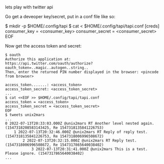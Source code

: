 lets play with twitter api

Go get a deveoper key/secret, put in a conf file like so:

$ mkdir -p $HOME/.config/tapi
$ cat <<EOF > $HOME/.config/tapi/tapi.conf
[creds]
consumer_key = <consumer_key>
consumer_secret = <consumer_secret>
EOF

Now get the access token and secret:

```
$ oauth
Authorize this application at: https://api.twitter.com/oauth/authorize?oauth_token=..magic..autogen..string..
Then, enter the returned PIN number displayed in the browser: <pincode from browser>

access_token.......: <access_token>
access_token_secret: <access_token_secret>
...
$ cat <<EOF >> $HOME/.config/tapi/tapi.conf
access_token = <access_token>
access_token_secret = <access_token_secret>
EOF
$ tweets unix2mars
...
0 2022-07-13T20:33:03.000Z @unix2mars RT Another level nested again. (1547318208583143425, Re 1547318135841226753)
    1 2022-07-13T20:32:46.000Z @unix2mars RT Reply of reply test. (1547318135841226753, Re 1547318006996508672)
        2 2022-07-13T20:32:15.000Z @unix2mars RT Reply test. (1547318006996508672, Re 1547317865640038402)
            3 2022-07-13T20:31:41.000Z @unix2mars This is a test. Please ignore. (1547317865640038402)
...
```

